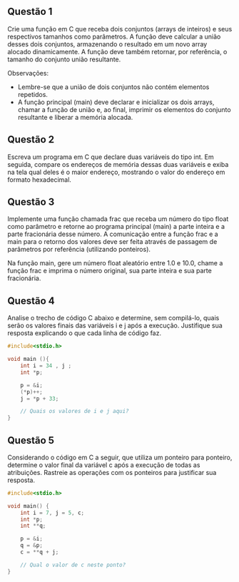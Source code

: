 ## Questão 1
Crie uma função em C que receba dois conjuntos (arrays de inteiros) e seus respectivos tamanhos como parâmetros. A função deve calcular a união desses dois conjuntos, armazenando o resultado em um novo array alocado dinamicamente. A função deve também retornar, por referência, o tamanho do conjunto união resultante.

Observações:
- Lembre-se que a união de dois conjuntos não contém elementos repetidos.
- A função principal (main) deve declarar e inicializar os dois arrays, chamar a função de união e, ao final, imprimir os elementos do conjunto resultante e liberar a memória alocada.

## Questão 2
Escreva um programa em C que declare duas variáveis do tipo int. Em seguida, compare os endereços de memória dessas duas variáveis e exiba na tela qual deles é o maior endereço, mostrando o valor do endereço em formato hexadecimal.

## Questão 3
Implemente uma função chamada frac que receba um número do tipo float como parâmetro e retorne ao programa principal (main) a parte inteira e a parte fracionária desse número. A comunicação entre a função frac e a main para o retorno dos valores deve ser feita através de passagem de parâmetros por referência (utilizando ponteiros).

Na função main, gere um número float aleatório entre 1.0 e 10.0, chame a função frac e imprima o número original, sua parte inteira e sua parte fracionária.

## Questão 4
Analise o trecho de código C abaixo e determine, sem compilá-lo, quais serão os valores finais das variáveis i e j após a execução. Justifique sua resposta explicando o que cada linha de código faz.

```c
#include<stdio.h>

void main (){
    int i = 34 , j ;
    int *p;

    p = &i;
    (*p)++;
    j = *p + 33;

    // Quais os valores de i e j aqui?
}
```

## Questão 5
Considerando o código em C a seguir, que utiliza um ponteiro para ponteiro, determine o valor final da variável c após a execução de todas as atribuições. Rastreie as operações com os ponteiros para justificar sua resposta.

```c
#include<stdio.h>

void main() {
    int i = 7, j = 5, c;
    int *p;
    int **q;

    p = &i;
    q = &p;
    c = **q + j;

    // Qual o valor de c neste ponto?
}
```